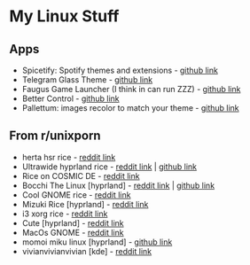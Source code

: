 # My Linux Stuff

## Apps

 - Spicetify: Spotify themes and extensions - [github link](https://github.com/spicetify/cli)
 - Telegram Glass Theme - [github link](https://github.com/weskerty/TelegramGlassTheme)
 - Faugus Game Launcher (I think in can run ZZZ) - [github link](https://github.com/Faugus/faugus-launcher)
 - Better Control - [github link](https://github.com/quantumvoid0/better-control)
 - Pallettum: images recolor to match your theme - [github link](https://github.com/arrowpc/palettum#)

## From r/unixporn

 - herta hsr rice - [reddit link](https://www.reddit.com/r/unixporn/comments/1krunrd/hyprland_quickshell_magical_girl_rotation_rice/)
 - Ultrawide hyprland rice - [reddit link](https://www.reddit.com/r/unixporn/comments/1k8xkgf/hyprland_tiling_and_ultrawide_keeping_it_fresh/) | [github link](https://github.com/SherLock707/hyprland_dot_yadm?tab=readme-ov-file#hyprland-stuff)
 - Rice on COSMIC DE - [reddit link](https://www.reddit.com/r/unixporn/comments/1k0i10o/cosmic_honestly_cosmic_is_cooler_than_i_expected/)
 - Bocchi The Linux [hyprland] - [reddit link](https://www.reddit.com/r/unixporn/comments/1k0inyk/hyprland_bocchi_the_linux/) | [github link](https://github.com/SuperFemboy/Dots-Bocchi)
 - Cool GNOME rice - [reddit link](https://www.reddit.com/r/unixporn/comments/1k1fimm/gnome_basic_setup/)
 - Mizuki Rice [hyprland] - [reddit link](https://www.reddit.com/r/unixporn/comments/1k623qz/hyperland_gtk_matugen_is_so_pretty_and_mizuki_is/)
 - i3 xorg rice - [reddit link](https://www.reddit.com/r/unixporn/comments/1k5b49j/i3_still_using_xorg/)
 - Cute [hyprland] - [reddit link](https://www.reddit.com/r/unixporn/comments/1k4sv22/hyprland/)
 - MacOs GNOME - [reddit link](https://www.reddit.com/r/unixporn/s/0ukTN7qSxD)
 - momoi miku linux [hyprland] - [github link](https://github.com/Mon4sm/monasm-dots)
- vivianvivianvivian [kde] - [reddit link](https://www.reddit.com/r/unixporn/s/Bx7yZGu8ze)
